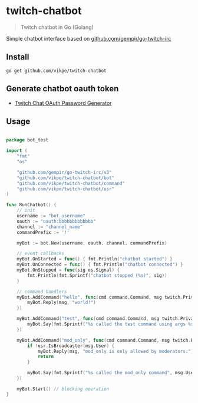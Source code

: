# twitch-chatbot

> Twitch chatbot in Go (Golang)

Simple chatbot interface based on [github.com/gempir/go-twitch-irc](https://github.com/gempir/go-twitch-irc)

## Install

```shell
go get github.com/vikpe/twitch-chatbot
```

## Generate chatbot oauth token

* [Twitch Chat OAuth Password Generator](https://twitchapps.com/tmi/)

## Usage

```go

package bot_test

import (
	"fmt"
	"os"

	"github.com/gempir/go-twitch-irc/v3"
	"github.com/vikpe/twitch-chatbot/bot"
	"github.com/vikpe/twitch-chatbot/command"
	"github.com/vikpe/twitch-chatbot/usr"
)

func RunChatbot() {
	// init
	username := "bot_username"
	oauth := "oauth:bbbbbbbbbbbbb"
	channel := "channel_name"
	commandPrefix := '!'

	myBot := bot.New(username, oauth, channel, commandPrefix)

	// event callbacks
	myBot.OnStarted = func() { fmt.Println("chatbot started") }
	myBot.OnConnected = func() { fmt.Println("chatbot connected") }
	myBot.OnStopped = func(sig os.Signal) {
		fmt.Println(fmt.Sprintf("chatbot stopped (%s)", sig))
	}

	// command handlers
	myBot.AddCommand("hello", func(cmd command.Command, msg twitch.PrivateMessage) {
		myBot.Reply(msg, "world!")
	})

	myBot.AddCommand("test", func(cmd command.Command, msg twitch.PrivateMessage) {
		myBot.Say(fmt.Sprintf("%s called the test command using args %s", msg.User.Name, cmd.ArgsToString()))
	})

	myBot.AddCommand("mod_only", func(cmd command.Command, msg twitch.PrivateMessage) {
		if !usr.IsBroadcaster(msg.User) {
			myBot.Reply(msg, "mod_only is only allowed by moderators.")
			return
		}

		myBot.Say(fmt.Sprintf("%s called the mod_only command", msg.User.Name))
	})

	myBot.Start() // blocking operation
}
```
